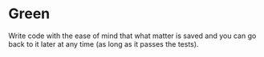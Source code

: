 # Green
Write code with the ease of mind that what matter is saved and you can go back to it later at any time (as long as it passes the tests).
